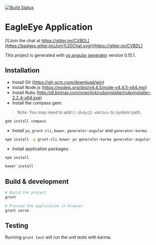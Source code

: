 [![Build Status](https://travis-ci.org/CVBDL/EagleEye-App.svg?branch=master)](https://travis-ci.org/CVBDL/EagleEye-App)

# EagleEye Application

[![Join the chat at https://gitter.im/CVBDL](https://badges.gitter.im/Join%20Chat.svg)](https://gitter.im/CVBDL)

This project is generated with [yo angular generator](https://github.com/yeoman/generator-angular)
version 0.15.1.

## Installation

* Install Git (https://git-scm.com/download/win)
* Install Node.js (https://nodejs.org/dist/v4.4.5/node-v4.4.5-x64.msi)
* Install Ruby (http://dl.bintray.com/oneclick/rubyinstaller/rubyinstaller-2.2.4-x64.exe)
* Install the compass gem:

> Note: You may need to add `C:\Ruby22-x64\bin` to system path.

```sh
gem install compass
```

* Install `yo`, `grunt-cli`, `bower`, `generator-angular` and `generator-karma`:

```sh
npm install -g grunt-cli bower yo generator-karma generator-angular
```

* Install application packages:

```sh
npm install
```

```sh
bower install
```

## Build & development

```sh
# Build the project
grunt
```

```sh
# Preview the application in browser
grunt serve
```


## Testing

Running `grunt test` will run the unit tests with karma.
